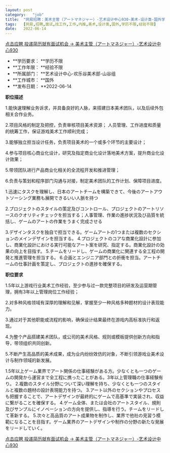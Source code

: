 ```yaml
---
layout:	post
category:	"job"
title:	"网易招聘：美术主管（アートマネジャー）-艺术设计中心930-美术-设计类-国外学历不限经验不限"
tags:	[网易,招聘,面试,找工作,工作,内推,美术,设计类,国外,学历不限,经验不限]
date:	2022-06-14
---
```


[点击应聘 投递简历就有面试机会 ->  美术主管（アートマネジャー）-艺术设计中心930](http://mobile.bole.netease.com/bole/boleDetail?id=40704&employeeId=346f03c3cda5f04c&key=all)



- **学历要求： **学历不限
- **工作年限： **经验不限
- **所属部门： **艺术设计中心-欢乐谷美术部-山谷组
- **工作城市： **国外
- **发布日期： **2022-06-14



**职位描述**

1.能快速理解业务诉求，并具备良好的人脉，来搭建日本美术团队，以及后续外包相关合作业务。

2.项目风格的制定及把控，负责审核项目美术资源； 人员管理、工作进度和质量的统筹工作，保证游戏美术工作顺利完成；

3.能够独立担当设计任务，负责项目美术的一个或多个环节的主要设计；

4.参与项目核心商业化设计，研究及指定商业化设计落地美术方案，提升商业化设计效果； 

5.带领团队进行产品商业化相关的全流程开发和推进管理；

6.负责与策划和程序部门沟通与对接，制定美术团队的工作计划、保障项目进度。



​1.迅速にタスクを理解し、日本のアートチームを構築できて、今後のアートアウトソーシング業務も展開できるいい人脈を持つ

 2.プロジェクトのスタイルの策定及びコントロール、プロジェクトのアートリソースのクオリティチェックを担当する；人事管理、作業の進捗状況及び品質を統括し、ゲームのアートの作業をうまく完成させる 

3.デザインタスクを独自で担当できる。ゲームアートの1つまたは複数のセクションのメインデザインを担当する。 4.プロジェクトのコアな商業化設計に参加し、商業化設計における実行可能なアート案を研究、指定する。商業化設計の効果の向上を目指す。 5.チームをリードし、ゲームの商業化に関連する全工程の開発と推進管理を担当する。 6.企画とエンジニア部門との折衝を担当。アートチームの仕事計画を策定し、プロジェクトの進捗を確保する。​



**职位要求**

1.5年以上游戏行业美术工作经验，至少参与过一款完整项目的研发及运营期管理，拥有3年以上管理岗位工作经验；

 2.对多种风格领域有深厚的理解和见解，掌握至少一种风格多种题材的设计表现能力。

 3.通过对于其他职能或流程的影响，确保设计结果最终在游戏内高标准执行和返现。 

4.为整个产品搭建美术团队，或公司的美术风格、规则或模板提供创新方向和指导，带领组织共同创新。 

5.不断产生高品质的美术成果，成为业内纷纷效仿的对象，不断引领游戏业美术设计与制作领域的新发展。​



1.5年以上ゲーム業界でアート関係の仕事経験がある方。少なくとも一つのゲームの開発から運営まで全工程に携ったことがある。3年以上管理職の仕事経験有り。 2.複数のスタイル分野について深い理解を持ち、少なくとも一つのスタイルと複数の題材の設計表現能力を持つ。 3.アート以外のセクションやプロセスも把握することで、アートデザインが最終的にゲームで高基準で実装され、収益に繋がることを確保する。 4.ゲーム全体、または会社のアートスタイル、規則及びサンプルにイノベーションの方向を提供し、指導を行う。チームをリードして革新する。 5.次々と高品質のアート成果物を制作し、業界で他社の見習う模範になることを目指す。ゲーム業界のアートデザインや制作の分野の新たな発展をリードしていく。



[点击应聘 投递简历就有面试机会 ->  美术主管（アートマネジャー）-艺术设计中心930](http://mobile.bole.netease.com/bole/boleDetail?id=40704&employeeId=346f03c3cda5f04c&key=all)
